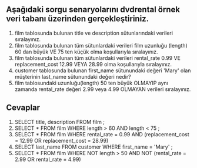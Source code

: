 ## Aşağıdaki sorgu senaryolarını dvdrental örnek veri tabanı üzerinden gerçekleştiriniz.

1. film tablosunda bulunan title ve description sütunlarındaki verileri sıralayınız.
2. film tablosunda bulunan tüm sütunlardaki verileri film uzunluğu (length) 60 dan büyük VE 75 ten küçük olma koşullarıyla sıralayınız.
3. film tablosunda bulunan tüm sütunlardaki verileri rental_rate 0.99 VE replacement_cost 12.99 VEYA 28.99 olma koşullarıyla sıralayınız.
4. customer tablosunda bulunan first_name sütunundaki değeri 'Mary' olan müşterinin last_name sütunundaki değeri nedir?
5. film tablosundaki uzunluğu(length) 50 ten büyük OLMAYIP aynı zamanda rental_rate değeri 2.99 veya 4.99 OLMAYAN verileri sıralayınız.

## Cevaplar
1. SELECT title, description  FROM film ;
2. SELECT * FROM film WHERE length > 60 AND length < 75 ;
3. SELECT * FROM film WHERE rental_rate = 0.99 AND (replacement_cost = 12.99 OR replacement_cost = 28.99)
4. SELECT last_name FROM customer WHERE first_name = 'Mary' ;
5. SELECT * FROM film WHERE NOT length > 50 AND NOT (rental_rate = 2.99 OR rental_rate = 4.99)
